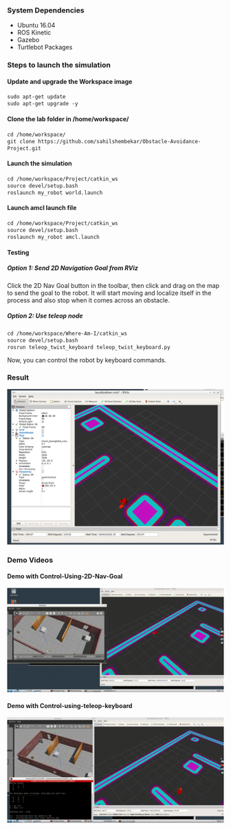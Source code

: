 
### System Dependencies
- Ubuntu 16.04
- ROS Kinetic
- Gazebo
- Turtlebot Packages

### Steps to launch the simulation

#### Update and upgrade the Workspace image
```
sudo apt-get update
sudo apt-get upgrade -y
```
#### Clone the lab folder in /home/workspace/
```
cd /home/workspace/
git clone https://github.com/sahilshembekar/Obstacle-Avoidance-Project.git
```
#### Launch the simulation
```
cd /home/workspace/Project/catkin_ws
source devel/setup.bash
roslaunch my_robot world.launch
```

#### Launch amcl launch file
```
cd /home/workspace/Project/catkin_ws
source devel/setup.bash
roslaunch my_robot amcl.launch
```
#### Testing

##### Option 1: Send 2D Navigation Goal from RViz
Click the 2D Nav Goal button in the toolbar, then click and drag on the map to send the goal to the robot. It will start moving and localize itself in the process and also stop when it comes across an obstacle.

##### Option 2: Use teleop node
```
cd /home/workspace/Where-Am-I/catkin_ws
source devel/setup.bash
rosrun teleop_twist_keyboard teleop_twist_keyboard.py
```
Now, you can control the robot by keyboard commands.

### Result
![images](./images/Screenshot-of-Localization-in-Rviz.png)

### Demo Videos

#### Demo with Control-Using-2D-Nav-Goal
![](./demos/Control-using-2D-Nav-Goal.gif)

#### Demo with Control-using-teleop-keyboard 
![](./demos/Control-using-teleop-keyboard.gif)
